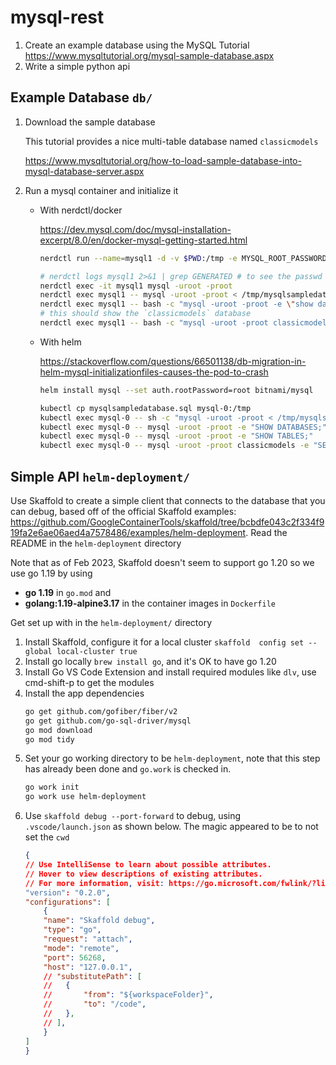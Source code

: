 # mysql-rest

1. Create an example database using the MySQL Tutorial https://www.mysqltutorial.org/mysql-sample-database.aspx
2. Write a simple python api

## Example Database `db/`
1. Download the sample database

    This tutorial provides a nice multi-table database named `classicmodels` 
    
    https://www.mysqltutorial.org/how-to-load-sample-database-into-mysql-database-server.aspx

2. Run a mysql container and initialize it

    * With nerdctl/docker
    
        https://dev.mysql.com/doc/mysql-installation-excerpt/8.0/en/docker-mysql-getting-started.html

        ```bash
        nerdctl run --name=mysql1 -d -v $PWD:/tmp -e MYSQL_ROOT_PASSWORD=root mysql:8.0.32

        # nerdctl logs mysql1 2>&1 | grep GENERATED # to see the passwd if being more secure
        nerdctl exec -it mysql1 mysql -uroot -proot
        nerdctl exec mysql1 -- mysql -uroot -proot < /tmp/mysqlsampledatabase.sql
        nerdctl exec mysql1 -- bash -c "mysql -uroot -proot -e \"show databases;\""
        # this should show the `classicmodels` database
        nerdctl exec mysql1 -- bash -c "mysql -uroot -proot classicmodels  -e \"SELECT * FROM employees LIMIT 10;\""
        ```

    * With helm 
        
        https://stackoverflow.com/questions/66501138/db-migration-in-helm-mysql-initializationfiles-causes-the-pod-to-crash
        
        ```bash
        helm install mysql --set auth.rootPassword=root bitnami/mysql

        kubectl cp mysqlsampledatabase.sql mysql-0:/tmp
        kubectl exec mysql-0 -- sh -c "mysql -uroot -proot < /tmp/mysqlsampledatabase.sql"
        kubectl exec mysql-0 -- mysql -uroot -proot -e "SHOW DATABASES;"
        kubectl exec mysql-0 -- mysql -uroot -proot -e "SHOW TABLES;"
        kubectl exec mysql-0 -- mysql -uroot -proot classicmodels -e "SELECT * FROM employees LIMIT 10;"
        ```

## Simple API `helm-deployment/`
Use Skaffold to create a simple client that connects to the database that you can debug, based off of the official Skaffold examples: https://github.com/GoogleContainerTools/skaffold/tree/bcbdfe043c2f334f919fa2e6ae06aed4a7578486/examples/helm-deployment. Read the README in the `helm-deployment` directory 

Note that as of Feb 2023, Skaffold doesn't seem to support go 1.20 so we use go 1.19 by using
* **go 1.19** in `go.mod` and 
* **golang:1.19-alpine3.17** in the container images in `Dockerfile` 

Get set up with in the `helm-deployment/` directory

1. Install Skaffold, configure it for a local cluster `skaffold  config set --global local-cluster true`
2. Install go locally `brew install go`, and it's OK to have go 1.20 
3. Install Go VS Code Extension and install required modules like `dlv`, use cmd-shift-p to get the modules
4. Install the app dependencies
    ```bash
    go get github.com/gofiber/fiber/v2
    go get github.com/go-sql-driver/mysql
    go mod download
    go mod tidy
    ```
5. Set your go working directory to be `helm-deployment`, note that this step has already been done and `go.work` is checked in.
    ```bash
    go work init
    go work use helm-deployment 
    ```
6. Use `skaffold debug --port-forward` to debug, using `.vscode/launch.json` as shown below. The magic appeared to be to not set the `cwd`
    ```json
    {
    // Use IntelliSense to learn about possible attributes.
    // Hover to view descriptions of existing attributes.
    // For more information, visit: https://go.microsoft.com/fwlink/?linkid=830387
    "version": "0.2.0",
    "configurations": [
        {
        "name": "Skaffold debug",
        "type": "go",
        "request": "attach",
        "mode": "remote",
        "port": 56268,
        "host": "127.0.0.1",
        // "substitutePath": [
        //   {
        //       "from": "${workspaceFolder}",
        //       "to": "/code",
        //   },
        // ],
        }
    ]
    }
    ```